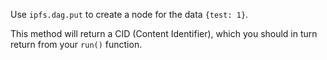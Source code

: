 Use `ipfs.dag.put` to create a node for the data `{test: 1}`.

This method will return a CID (Content Identifier), which you should in turn return from your `run()` function.
